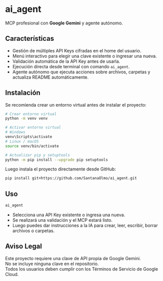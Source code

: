 # ai_agent

MCP profesional con **Google Gemini** y agente autónomo.

## Características

- Gestión de múltiples API Keys cifradas en el home del usuario.
- Menú interactivo para elegir una clave existente o ingresar una nueva.
- Validación automática de la API Key antes de usarla.
- Ejecución directa desde terminal con comando `ai_agent`.
- Agente autónomo que ejecuta acciones sobre archivos, carpetas y actualiza README automáticamente.

## Instalación

Se recomienda crear un entorno virtual antes de instalar el proyecto:

```bash
# Crear entorno virtual
python -m venv venv

# Activar entorno virtual
# Windows
venv\Scripts\activate
# Linux / macOS
source venv/bin/activate

# Actualizar pip y setuptools
python -m pip install --upgrade pip setuptools
```

Luego instala el proyecto directamente desde GitHub:

```bash
pip install git+https://github.com/SantanaOlmo/ai_agent.git
```

## Uso

```bash
ai_agent
```

- Selecciona una API Key existente o ingresa una nueva.
- Se realizará una validación y el MCP estará listo.
- Luego puedes dar instrucciones a la IA para crear, leer, escribir, borrar archivos o carpetas.

## Aviso Legal

Este proyecto requiere una clave de API propia de Google Gemini.  
No se incluye ninguna clave en el repositorio.  
Todos los usuarios deben cumplir con los Términos de Servicio de Google Cloud.
